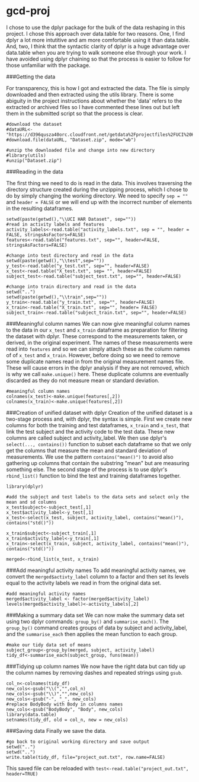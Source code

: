 gcd-proj
========

I chose to use the dplyr package for the bulk of the data reshaping in this project. I chose this approach over data.table for two reasons. One, I find dplyr a lot more intutitive and am more comfortable using it than data.table. And, two, I think that the syntactic clarity of dplyr is a huge advantage over data.table when you are trying to walk someone else through your work. I have avoided using dplyr chaining so that the process is easier to follow for those unfamiliar with the package. 

###Getting the data

For transparency, this is how I got and extracted the data. The file is simply downloaded and then extracted using the utils library. There is some abiguity in the project instructions about whether the 'data' refers to the extracted or archived files so I have commented these lines out but left them in the submitted script so that the process is clear. 
```
#download the dataset
#dataURL<-"https://d396qusza40orc.cloudfront.net/getdata%2Fprojectfiles%2FUCI%20HAR%20Dataset.zip"
#download.file(dataURL, "Dataset.zip", mode="wb")

#unzip the downloaded file and change into new directory
#library(utils)
#unzip("Dataset.zip")
```

###Reading in the data

The first thing we need to do is read in the data. This involves traversing the directory structure created during the unzipping process, which I chose to do by simply changing the working directory. We need to specify `sep = ""` and `header = FALSE` or we will end up with the incorrect number of elements in the resulting dataframes.
```
setwd(paste(getwd(),"\\UCI HAR Dataset", sep=""))
#read in activity labels and features
activity_labels<-read.table("activity_labels.txt", sep = "", header = FALSE, stringsAsFactors=FALSE)
features<-read.table("features.txt", sep="", header=FALSE, stringsAsFactors=FALSE)

#change into test directory and read in the data
setwd(paste(getwd(),"\\test",sep=""))
y_test<-read.table("y_test.txt", sep="", header=FALSE)
x_test<-read.table("X_test.txt", sep= "", header=FALSE)
subject_test<-read.table("subject_test.txt", sep="", header=FALSE)

#change into train directory and read in the data
setwd("..")
setwd(paste(getwd(),"\\train",sep=""))
y_train<-read.table("y_train.txt", sep="", header=FALSE)
x_train<-read.table("X_train.txt", sep="", header= FALSE)
subject_train<-read.table("subject_train.txt", sep="", header=FALSE)
```

###Meaningful column names
We can now give meaningful column names to the data in our `x_test` and `x_train` dataframe as preparation for filtering the dataset with dplyr. These correspond to the measurements taken, or derived, in the original experiment. The names of these measurements were read into `features` and so we can simply attach these as the column names of of `x_test` and `x_train`. However, before doing so we need to remove some duplicate names read in from the original measurement names file. These will cause errors in the dplyr analysis if they are not removed, which is why we call `make.unique()` here. These duplicate columns are eventually discarded as they do not measure mean or standard deviation.     
```
#meaningful column names
colnames(x_test)<-make.unique(features[,2])
colnames(x_train)<-make.unique(features[,2])
```

###Creation of unified dataset with dplyr
Creation of the unified dataset is a two-stage process and, with dplyr, the syntax is simple. First we create new columns for both the training and test dataframes, `x_train` and `x_test`, that link the test subject and the activity code to the test data. These new columns are called subject and activity_label. We then use dplyr's `select(..., contains())` function to subset each dataframe so that we only get the columns that measure the mean and standard deviation of measurements. We use the pattern `contains("mean()")` to avoid also gathering up columns that contain the substring "mean" but are measuring something else. The second stage of the process is to use dplyr's `rbind_list()` function to bind the test and training dataframes together.  
```
library(dplyr)

#add the subject and test labels to the data sets and select only the mean and sd columns
x_test$subject<-subject_test[,1]
x_test$activity_label<-y_test[,1]
x_test<-select(x_test, subject, activity_label, contains("mean()"), contains("std()"))

x_train$subject<-subject_train[,1]
x_train$activity_label<-y_train[,1]
x_train<-select(x_train, subject, activity_label, contains("mean()"), contains("std()"))

merged<-rbind_list(x_test, x_train)
```

###Add meaningful activity names
To add meaningful activity names, we convert the `merged$activty_label` column to a factor and then set its levels equal to the activity labels we read in from the original data set.  

```
#add meaningful activity names
merged$activity_label <- factor(merged$activity_label)
levels(merged$activity_label)<-activity_labels[,2]
```

###Making a summary data set
We can now make the summary data set using two dplyr commands: `group_by()` and `summarise_each()`. The `group_by()` command creates groups of data by subject and activity_label, and the `summarise_each` then applies the mean function to each group.  
```
#make our tidy data set of means
subject_group<-group_by(merged, subject, activity_label)
tidy_df<-summarise_each(subject_group, funs(mean))
```

###Tidying up column names
We now have the right data but can tidy up the column names by removing dashes and repeated strings using `gsub`.
```
col_n<-colnames(tidy_df)
new_cols<-gsub("\\(","",col_n)
new_cols<-gsub("\\)","",new_cols)
new_cols<-gsub("-", "_", new_cols)
#replace BodyBody with Body in columns names
new_cols<-gsub("BodyBody", "Body", new_cols)
library(data.table)
setnames(tidy_df, old = col_n, new = new_cols)
```

###Saving data
Finally we save the data.

```
#go back to original working directory and save output
setwd("..")
setwd("..")
write.table(tidy_df, file="project_out.txt", row.name=FALSE)
```

This saved file can be reloaded with `test<-read.table("project_out.txt", header=TRUE)`



